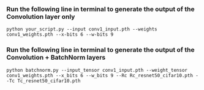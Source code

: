 ### Run the following line in terminal to generate the output of the Convolution layer only
`python your_script.py --input conv1_input.pth --weights conv1_weights.pth --x-bits 6 --w-bits 9`

### Run the following line in terminal to generate the output of the Convolution + BatchNorm layers
`python batchnorm.py --input_tensor conv1_input.pth --weight_tensor conv1_weights.pth --x_bits 6 --w_bits 9 --Rc Rc_resnet50_cifar10.pth --Tc Tc_resnet50_cifar10.pth`
